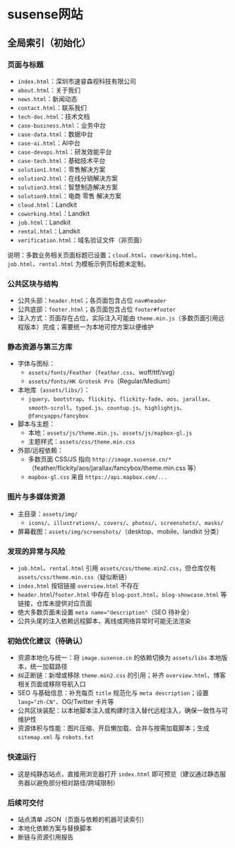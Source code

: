 # susense网站

## 全局索引（初始化）

### 页面与标题
- `index.html`：深圳市速睿森视科技有限公司
- `about.html`：关于我们
- `news.html`：新闻动态
- `contact.html`：联系我们
- `tech-doc.html`：技术文档
- `case-business.html`：业务中台
- `case-data.html`：数据中台
- `case-ai.html`：AI中台
- `case-devops.html`：研发效能平台
- `case-tech.html`：基础技术平台
- `solution1.html`：零售解决方案
- `solution2.html`：在线分销解决方案
- `solution3.html`：智慧制造解决方案
- `solution9.html`：电商 零售 解决方案
- `cloud.html`：Landkit
- `coworking.html`：Landkit
- `job.html`：Landkit
- `rental.html`：Landkit
- `verification.html`：域名验证文件（非页面）

说明：多数业务相关页面标题已设置；`cloud.html`、`coworking.html`、`job.html`、`rental.html` 为模板示例页标题未定制。

### 公共区块与结构
- 公共头部：`header.html`；各页面包含占位 `nav#header`
- 公共底部：`footer.html`；各页面包含占位 `footer#footer`
- 注入方式：页面存在占位，实际注入可能由 `theme.min.js`（多数页面引用远程版本）完成；需要统一为本地可控方案以便维护

### 静态资源与第三方库
- 字体与图标：
  - `assets/fonts/Feather`（`feather.css`、woff/ttf/svg）
  - `assets/fonts/HK Grotesk Pro`（Regular/Medium）
- 本地库（`assets/libs/`）：
  - `jquery`、`bootstrap`、`flickity`、`flickity-fade`、`aos`、`jarallax`、`smooth-scroll`、`typed.js`、`countup.js`、`highlightjs`、`@fancyapps/fancybox`
- 脚本与主题：
  - 本地：`assets/js/theme.min.js`、`assets/js/mapbox-gl.js`
  - 主题样式：`assets/css/theme.min.css`
- 外部/远程依赖：
  - 多数页面 CSS/JS 指向 `http://image.susense.cn/*`（feather/flickity/aos/jarallax/fancybox/theme.min.css 等）
  - `mapbox-gl.css` 来自 `https://api.mapbox.com/...`

### 图片与多媒体资源
- 主目录：`assets/img/`
  - `icons/`、`illustrations/`、`covers/`、`photos/`、`screenshots/`、`masks/`
- 屏幕截图：`assets/img/screenshots/`（desktop、mobile、landkit 分类）

### 发现的异常与风险
- `job.html`、`rental.html` 引用 `assets/css/theme.min2.css`，但仓库仅有 `assets/css/theme.min.css`（疑似断链）
- `index.html` 按钮链接 `overview.html` 不存在
- `header.html`/`footer.html` 中存在 `blog-post.html`、`blog-showcase.html` 等链接，仓库未提供对应页面
- 绝大多数页面未设置 `meta name="description"`（SEO 待补全）
- 公共头尾的注入依赖远程脚本，离线或网络异常时可能无法渲染

### 初始优化建议（待确认）
- 资源本地化与统一：将 `image.susense.cn` 的依赖切换为 `assets/libs` 本地版本，统一加载路径
- 纠正断链：新增或移除 `theme.min2.css` 的引用；补齐 `overview.html`、博客相关页面或移除导航入口
- SEO 与基础信息：补充每页 `title` 规范化与 `meta description`；设置 `lang="zh-CN"`、OG/Twitter 卡片等
- 公共区块装配：以本地脚本注入或构建时注入替代远程注入，确保一致性与可维护性
- 资源体积与性能：图片压缩、开启懒加载、合并与按需加载脚本；生成 `sitemap.xml` 与 `robots.txt`

### 快速运行
- 这是纯静态站点，直接用浏览器打开 `index.html` 即可预览（建议通过静态服务器以避免部分相对路径/跨域限制）

### 后续可交付
- 站点清单 JSON（页面与依赖的机器可读索引）
- 本地化依赖方案与替换脚本
- 断链与资源引用报告